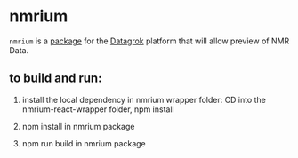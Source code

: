 # nmrium

`nmrium` is a [package](https://datagrok.ai/help/develop/develop#packages) for the [Datagrok](https://datagrok.ai) platform that will allow preview of NMR Data.

## to build and run:

1. install the local dependency in nmrium wrapper folder:
   CD into the nmrium-react-wrapper folder, npm install

2. npm install in nmrium package

3. npm run build in nmrium package
